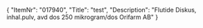 {
  "ItemNr": "017940",
  "Title": "test",
  "Description": "Flutide Diskus, inhal.pulv, avd dos 250 mikrogram/dos Orifarm AB"
}